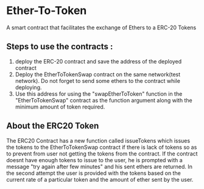# Ether-To-Token
A smart contract that facilitates the exchange of Ethers to a ERC-20 Tokens

## Steps to use the contracts : 
1) deploy the ERC-20 contract and save the address of the deployed contract
3) Deploy the EtherToTokenSwap contract on the same network(test network). Do not forget to send some ethers to the contract while deploying.
3) Use this address for using the "swapEtherToToken" function in the "EtherToTokenSwap" contract as the function argument along with the minimum amount of token required.

## About the ERC20 Token 
The ERC20 Contract has a new function called issueTokens which issues the tokens to the EtherToTokenSwap contract if there is lack of tokens so as to prevent from user not getting the tokens from the contract.
If the contract doesnt have enough tokens to issue to the user, he is prompted with a message "try again after few minutes" and his sent ethers are returned. In the second attempt the user is provided with the tokens based on the current rate of a particular token and the amount of ether sent by the user.
